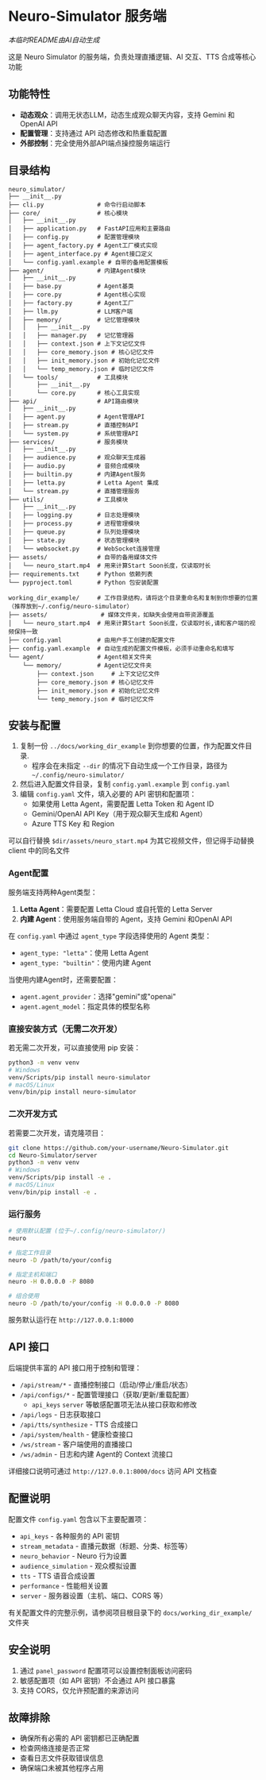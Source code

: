 # Neuro-Simulator 服务端

*本临时README由AI自动生成*

这是 Neuro Simulator 的服务端，负责处理直播逻辑、AI 交互、TTS 合成等核心功能

## 功能特性

- **动态观众**：调用无状态LLM，动态生成观众聊天内容，支持 Gemini 和 OpenAI API
- **配置管理**：支持通过 API 动态修改和热重载配置
- **外部控制**：完全使用外部API端点操控服务端运行

## 目录结构

``` main
neuro_simulator/
├── __init__.py
├── cli.py               # 命令行启动脚本
├── core/                # 核心模块
│   ├── __init__.py
│   ├── application.py   # FastAPI应用和主要路由
│   ├── config.py        # 配置管理模块
│   ├── agent_factory.py # Agent工厂模式实现
│   ├── agent_interface.py # Agent接口定义
│   └── config.yaml.example # 自带的备用配置模板
├── agent/               # 内建Agent模块
│   ├── __init__.py
│   ├── base.py          # Agent基类
│   ├── core.py          # Agent核心实现
│   ├── factory.py       # Agent工厂
│   ├── llm.py           # LLM客户端
│   ├── memory/          # 记忆管理模块
│   │   ├── __init__.py
│   │   ├── manager.py   # 记忆管理器
│   │   ├── context.json # 上下文记忆文件
│   │   ├── core_memory.json # 核心记忆文件
│   │   ├── init_memory.json # 初始化记忆文件
│   │   └── temp_memory.json # 临时记忆文件
│   └── tools/           # 工具模块
│       ├── __init__.py
│       └── core.py      # 核心工具实现
├── api/                 # API路由模块
│   ├── __init__.py
│   ├── agent.py         # Agent管理API
│   ├── stream.py        # 直播控制API
│   └── system.py        # 系统管理API
├── services/            # 服务模块
│   ├── __init__.py
│   ├── audience.py      # 观众聊天生成器
│   ├── audio.py         # 音频合成模块
│   ├── builtin.py       # 内建Agent服务
│   ├── letta.py         # Letta Agent 集成
│   └── stream.py        # 直播管理服务
├── utils/               # 工具模块
│   ├── __init__.py
│   ├── logging.py       # 日志处理模块
│   ├── process.py       # 进程管理模块
│   ├── queue.py         # 队列处理模块
│   ├── state.py         # 状态管理模块
│   └── websocket.py     # WebSocket连接管理
├── assets/              # 自带的备用媒体文件
│   └── neuro_start.mp4  # 用来计算Start Soon长度，仅读取时长
├── requirements.txt     # Python 依赖列表
└── pyproject.toml       # Python 包安装配置
```

``` workin'dir
working_dir_example/     # 工作目录结构，请将这个目录重命名和复制到你想要的位置（推荐放到~/.config/neuro-simulator）
├── assets/               # 媒体文件夹，如缺失会使用自带资源覆盖
│   └── neuro_start.mp4  # 用来计算Start Soon长度，仅读取时长,请和客户端的视频保持一致
├── config.yaml          # 由用户手工创建的配置文件
├── config.yaml.example  # 自动生成的配置文件模板，必须手动重命名和填写
└── agent/               # Agent相关文件夹
    └── memory/          # Agent记忆文件夹
        ├── context.json     # 上下文记忆文件
        ├── core_memory.json # 核心记忆文件
        ├── init_memory.json # 初始化记忆文件
        └── temp_memory.json # 临时记忆文件
```

## 安装与配置

1. 复制一份 `../docs/working_dir_example` 到你想要的位置，作为配置文件目录.
   - 程序会在未指定 `--dir` 的情况下自动生成一个工作目录，路径为 `~/.config/neuro-simulator/`
2. 然后进入配置文件目录，复制 `config.yaml.example` 到 `config.yaml`
3. 编辑 `config.yaml` 文件，填入必要的 API 密钥和配置项：
   - 如果使用 Letta Agent，需要配置 Letta Token 和 Agent ID
   - Gemini/OpenAI API Key（用于观众聊天生成和 Agent）
   - Azure TTS Key 和 Region

可以自行替换 `$dir/assets/neuro_start.mp4` 为其它视频文件，但记得手动替换 client 中的同名文件

### Agent配置

服务端支持两种Agent类型：
1. **Letta Agent**：需要配置 Letta Cloud 或自托管的 Letta Server
2. **内建 Agent**：使用服务端自带的 Agent，支持 Gemini 和OpenAI API

在 `config.yaml` 中通过 `agent_type` 字段选择使用的 Agent 类型：
- `agent_type: "letta"`：使用 Letta Agent
- `agent_type: "builtin"`：使用内建 Agent

当使用内建Agent时，还需要配置：
- `agent.agent_provider`：选择"gemini"或"openai"
- `agent.agent_model`：指定具体的模型名称

### 直接安装方式（无需二次开发）

若无需二次开发，可以直接使用 pip 安装：
```bash
python3 -m venv venv
# Windows
venv/Scripts/pip install neuro-simulator
# macOS/Linux
venv/bin/pip install neuro-simulator
```

### 二次开发方式

若需要二次开发，请克隆项目：
```bash
git clone https://github.com/your-username/Neuro-Simulator.git
cd Neuro-Simulator/server
python3 -m venv venv
# Windows
venv/Scripts/pip install -e .
# macOS/Linux
venv/bin/pip install -e .
```

### 运行服务

```bash
# 使用默认配置 (位于~/.config/neuro-simulator/)
neuro

# 指定工作目录
neuro -D /path/to/your/config

# 指定主机和端口
neuro -H 0.0.0.0 -P 8080

# 组合使用
neuro -D /path/to/your/config -H 0.0.0.0 -P 8080
```

服务默认运行在 `http://127.0.0.1:8000`

## API 接口

后端提供丰富的 API 接口用于控制和管理：

- `/api/stream/*` - 直播控制接口（启动/停止/重启/状态）
- `/api/configs/*` - 配置管理接口（获取/更新/重载配置）
  - `api_keys` `server` 等敏感配置项无法从接口获取和修改
- `/api/logs` - 日志获取接口
- `/api/tts/synthesize` - TTS 合成接口
- `/api/system/health` - 健康检查接口
- `/ws/stream` - 客户端使用的直播接口
- `/ws/admin` - 日志和内建 Agent的 Context 流接口

详细接口说明可通过 `http://127.0.0.1:8000/docs` 访问 API 文档查

## 配置说明

配置文件 `config.yaml` 包含以下主要配置项：

- `api_keys` - 各种服务的 API 密钥
- `stream_metadata` - 直播元数据（标题、分类、标签等）
- `neuro_behavior` - Neuro 行为设置
- `audience_simulation` - 观众模拟设置
- `tts` - TTS 语音合成设置
- `performance` - 性能相关设置
- `server` - 服务器设置（主机、端口、CORS 等）

有关配置文件的完整示例，请参阅项目根目录下的 `docs/working_dir_example/` 文件夹

## 安全说明

1. 通过 `panel_password` 配置项可以设置控制面板访问密码
2. 敏感配置项（如 API 密钥）不会通过 API 接口暴露
3. 支持 CORS，仅允许预配置的来源访问

## 故障排除

- 确保所有必需的 API 密钥都已正确配置
- 检查网络连接是否正常
- 查看日志文件获取错误信息
- 确保端口未被其他程序占用 
